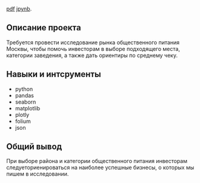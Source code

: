 [pdf](https://github.com/Touranna/portfolio/blob/main/%D0%98%D1%81%D1%81%D0%BB%D0%B5%D0%B4%D0%BE%D0%B2%D0%B0%D0%BD%D0%B8%D0%B5%20%D1%80%D1%8B%D0%BD%D0%BA%D0%B0%20%D0%BE%D0%B1%D1%89%D0%B5%D1%81%D1%82%D0%B2%D0%B5%D0%BD%D0%BD%D0%BE%D0%B3%D0%BE%20%D0%BF%D0%B8%D1%82%D0%B0%D0%BD%D0%B8%D1%8F/Moscow_cafe.pdf "Я ссылка") [jpynb](https://github.com/Touranna/portfolio/blob/main/%D0%98%D1%81%D1%81%D0%BB%D0%B5%D0%B4%D0%BE%D0%B2%D0%B0%D0%BD%D0%B8%D0%B5%20%D1%80%D1%8B%D0%BD%D0%BA%D0%B0%20%D0%BE%D0%B1%D1%89%D0%B5%D1%81%D1%82%D0%B2%D0%B5%D0%BD%D0%BD%D0%BE%D0%B3%D0%BE%20%D0%BF%D0%B8%D1%82%D0%B0%D0%BD%D0%B8%D1%8F/Moscow_cafes%20.ipynb).


## Описание проекта

Требуется провести исследование рынка общественного питания Москвы, чтобы помочь инвесторам в выборе подходящего места, категории заведения, а также дать ориентиры по среднему чеку.

## Навыки и интсрументы
- python
- pandas 
- seaborn 
- matplotlib
- plotly
- folium
- json

## Общий вывод

При выборе района и  категории общественного питания инвесторам следуеториенироваться на наиболее успешные бизнесы, о которых мы пишем в исследовании.
